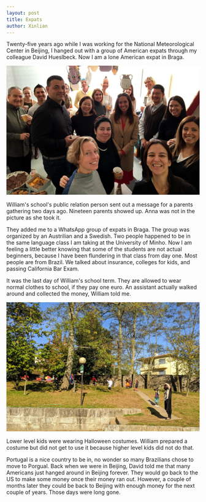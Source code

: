 ```yaml
---
layout: post
title: Expats
author: Xinlian
---
```


Twenty-five years ago while I was working for the National Meteorological Center in Beijing, I hanged out with a group of American expats through my colleague David Hueslbeck.  Now I am a lone American expat in Braga.

![](/images/WhatsApp-clibcoffee.jpeg)

William's school's public relation person sent out a message for a parents gathering two days ago.  Nineteen parents showed up.  Anna was not in the picture as she took it.

They added me to a WhatsApp group of expats in Braga.  The group was organized by an Austrilian and a Swedish. Two people happened to be in the same language class I am taking at the University of Minho.  Now I am feeling a little better knowing that some of the students are not actual beginners, because I have been flundering in that class from day one.  Most people are from Brazil.  We talked about insurance, colleges for kids, and passing California Bar Exam.

It was the last day of William's school term.  They are allowed to wear normal clothes to school, if they pay one euro.  An assistant actually walked around and collected the money, William told me.

![](/images/IMG_20191025_101610.jpg)

Lower level kids were wearing Halloween costumes.  William prepared a costume but did not get to use it because higher level kids did not do that.

Portugal is a nice country to be in, no wonder so many Brazilians chose to move to Porgual.  Back when we were in Beijing, David told me that many Americans just hanged around in Beijing forever.  They would go back to the US to make some money once their money ran out.  However, a couple of months later they could be back to Beijing with enough money for the next couple of years.  Those days were long gone.
